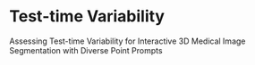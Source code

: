 # Test-time Variability
Assessing Test-time Variability for Interactive 3D Medical Image Segmentation with Diverse Point Prompts
